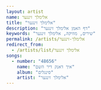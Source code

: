 ```yaml
---
layout: artist
name: אלימלך זינגער
title: "אלימלך זינגער"
description: "דף האמן אלימלך זינגער"
keywords: "שירים, מוזיקה, אלימלך זינגער"
permalink: /artists/אלימלך-זינגער
redirect_from:
  - /artists/list/אלימלך זינגער
songs:
  - number: "48656"
    name: "איך דאנק דיר השם"
    album: "סינגלים"
    artist: "אלימלך זינגער"
---
```


